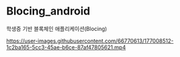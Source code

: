 # Blocing_android
학생증 기반 블록체인 애플리케이션(Blocing)


https://user-images.githubusercontent.com/66770613/177008512-1c2ba165-5cc3-45ae-b6ce-87af47805621.mp4

